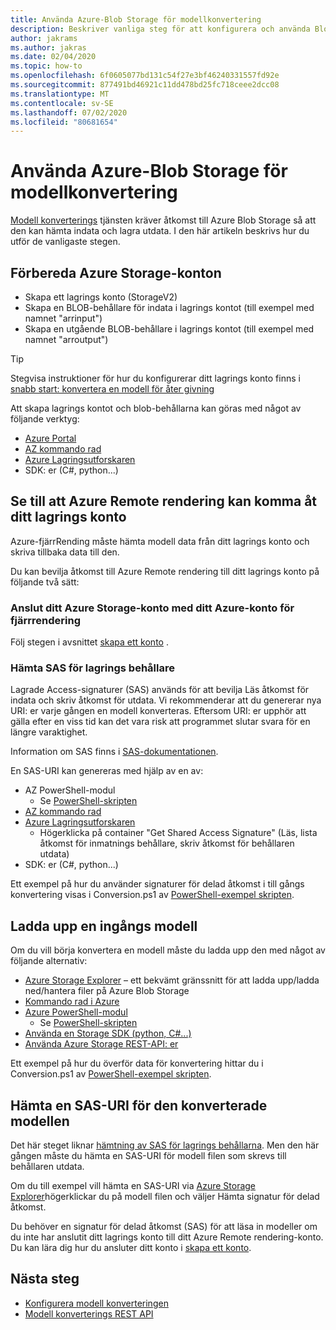 ```yaml
---
title: Använda Azure-Blob Storage för modellkonvertering
description: Beskriver vanliga steg för att konfigurera och använda Blob Storage för modell konvertering.
author: jakrams
ms.author: jakras
ms.date: 02/04/2020
ms.topic: how-to
ms.openlocfilehash: 6f0605077bd131c54f27e3bf46240331557fd92e
ms.sourcegitcommit: 877491bd46921c11dd478bd25fc718ceee2dcc08
ms.translationtype: MT
ms.contentlocale: sv-SE
ms.lasthandoff: 07/02/2020
ms.locfileid: "80681654"
---
```

# <a name="use-azure-blob-storage-for-model-conversion"></a>Använda Azure-Blob Storage för modellkonvertering

[Modell konverterings](model-conversion.md) tjänsten kräver åtkomst till Azure Blob Storage så att den kan hämta indata och lagra utdata. I den här artikeln beskrivs hur du utför de vanligaste stegen.

## <a name="prepare-azure-storage-accounts"></a>Förbereda Azure Storage-konton

- Skapa ett lagrings konto (StorageV2)
- Skapa en BLOB-behållare för indata i lagrings kontot (till exempel med namnet "arrinput")
- Skapa en utgående BLOB-behållare i lagrings kontot (till exempel med namnet "arroutput")

> [!TIP]
> Stegvisa instruktioner för hur du konfigurerar ditt lagrings konto finns i [snabb start: konvertera en modell för åter givning](../../quickstarts/convert-model.md)

Att skapa lagrings kontot och blob-behållarna kan göras med något av följande verktyg:

- [Azure Portal](https://portal.azure.com)
- [AZ kommando rad](https://docs.microsoft.com/cli/azure/install-azure-cli?view=azure-cli-latest)
- [Azure Lagringsutforskaren](https://azure.microsoft.com/features/storage-explorer/)
- SDK: er (C#, python...)

## <a name="ensure-azure-remote-rendering-can-access-your-storage-account"></a>Se till att Azure Remote rendering kan komma åt ditt lagrings konto

Azure-fjärrRending måste hämta modell data från ditt lagrings konto och skriva tillbaka data till den.

Du kan bevilja åtkomst till Azure Remote rendering till ditt lagrings konto på följande två sätt:

### <a name="connect-your-azure-storage-account-with-your-azure-remote-rendering-account"></a>Anslut ditt Azure Storage-konto med ditt Azure-konto för fjärrrendering

Följ stegen i avsnittet [skapa ett konto](../create-an-account.md#link-storage-accounts) .

### <a name="retrieve-sas-for-the-storage-containers"></a>Hämta SAS för lagrings behållare

Lagrade Access-signaturer (SAS) används för att bevilja Läs åtkomst för indata och skriv åtkomst för utdata. Vi rekommenderar att du genererar nya URI: er varje gången en modell konverteras. Eftersom URI: er upphör att gälla efter en viss tid kan det vara risk att programmet slutar svara för en längre varaktighet.

Information om SAS finns i [SAS-dokumentationen](https://docs.microsoft.com/azure/storage/common/storage-dotnet-shared-access-signature-part-1).

En SAS-URI kan genereras med hjälp av en av:

- AZ PowerShell-modul
  - Se [PowerShell-skripten](../../samples/powershell-example-scripts.md)
- [AZ kommando rad](https://docs.microsoft.com/cli/azure/install-azure-cli?view=azure-cli-latest)
- [Azure Lagringsutforskaren](https://azure.microsoft.com/features/storage-explorer/)
  - Högerklicka på container "Get Shared Access Signature" (Läs, lista åtkomst för inmatnings behållare, skriv åtkomst för behållaren utdata)
- SDK: er (C#, python...)

Ett exempel på hur du använder signaturer för delad åtkomst i till gångs konvertering visas i Conversion.ps1 av [PowerShell-exempel skripten](../../samples/powershell-example-scripts.md#script-conversionps1).

## <a name="upload-an-input-model"></a>Ladda upp en ingångs modell

Om du vill börja konvertera en modell måste du ladda upp den med något av följande alternativ:

- [Azure Storage Explorer](https://azure.microsoft.com/features/storage-explorer/) – ett bekvämt gränssnitt för att ladda upp/ladda ned/hantera filer på Azure Blob Storage
- [Kommando rad i Azure](https://docs.microsoft.com/azure/storage/common/storage-azure-cli)
- [Azure PowerShell-modul](https://docs.microsoft.com/powershell/azure/install-az-ps?view=azps-2.2.0)
  - Se [PowerShell-skripten](../../samples/powershell-example-scripts.md)
- [Använda en Storage SDK (python, C#...)](https://docs.microsoft.com/azure/storage/)
- [Använda Azure Storage REST-API: er](https://docs.microsoft.com/rest/api/storageservices/blob-service-rest-api)

Ett exempel på hur du överför data för konvertering hittar du i Conversion.ps1 av [PowerShell-exempel skripten](../../samples/powershell-example-scripts.md#script-conversionps1).

## <a name="get-a-sas-uri-for-the-converted-model"></a>Hämta en SAS-URI för den konverterade modellen

Det här steget liknar [hämtning av SAS för lagrings behållarna](#retrieve-sas-for-the-storage-containers). Men den här gången måste du hämta en SAS-URI för modell filen som skrevs till behållaren utdata.

Om du till exempel vill hämta en SAS-URI via [Azure Storage Explorer](https://azure.microsoft.com/features/storage-explorer/)högerklickar du på modell filen och väljer Hämta signatur för delad åtkomst.

Du behöver en signatur för delad åtkomst (SAS) för att läsa in modeller om du inte har anslutit ditt lagrings konto till ditt Azure Remote rendering-konto. Du kan lära dig hur du ansluter ditt konto i [skapa ett konto](../create-an-account.md#link-storage-accounts).

## <a name="next-steps"></a>Nästa steg

- [Konfigurera modell konverteringen](configure-model-conversion.md)
- [Modell konverterings REST API](conversion-rest-api.md)
